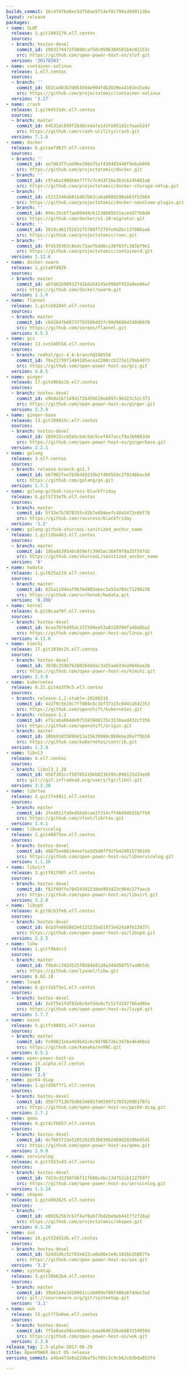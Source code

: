 ```yaml
---
builds_commit: 1bc4747be8ec5df56ae5f14ef0c799a30d9113ba
layout: release
packages:
- name: SLOF
  release: 2.git1903174.el7.centos
  sources:
  - branch: hostos-devel
    commit_id: 1903174472f8800caf50c959b304501b4c01153c
    src: https://github.com/open-power-host-os/slof.git
  version: '20170303'
- name: container-selinux
  release: 1.el7.centos
  sources:
  - branch: ''
    commit_id: 583ca403b7d054594e904fdb2839ea4103e15a9a
    src: https://github.com/projectatomic/container-selinux
  version: '2.17'
- name: crash
  release: 1.git64531dc.el7.centos
  sources:
  - branch: master
    commit_id: 64531dc850f2840cedafa143fe051d2cfeae5247
    src: https://github.com/crash-utility/crash.git
  version: 7.1.6
- name: docker
  release: 6.gitae7d637.el7.centos
  sources:
  - branch: ''
    commit_id: ae7d637fcad9be396e75af430405446f9e6ab099
    src: https://github.com/projectatomic/docker.git
  - branch: ''
    commit_id: c9faba1908b8e77f7c7c443f26e3b3cb1450d1a0
    src: https://github.com/projectatomic/docker-storage-setup.git
  - branch: ''
    commit_id: c5212546ab01b4b7b62caba888d298ab63f53984
    src: https://github.com/projectatomic/docker-novolume-plugin.git
  - branch: ''
    commit_id: 994c35cbf7ae094d4cb1230b85631ecedd77b0d8
    src: https://github.com/docker/v1.10-migrator.git
  - branch: ''
    commit_id: 3819cd61f5263275788f7279fe9d2bc13f086aa6
    src: https://github.com/projectatomic/runc.git
  - branch: ''
    commit_id: 9f4539363c8edc73ae7bdd6ca30f83fc365bf9e1
    src: https://github.com/projectatomic/containerd.git
  version: 1.12.6
- name: docker-swarm
  release: 1.gita0fd82b
  sources:
  - branch: master
    commit_id: a0fd82b90932741bda54245e990df433a9ee06a7
    src: https://github.com/docker/swarm.git
  version: 1.1.0
- name: flannel
  release: 1.gitcb8284f.el7.centos
  sources:
  - branch: master
    commit_id: cb8284fb60737793596dd2fc98d9608d3d0d66f0
    src: https://github.com/coreos/flannel.git
  version: 0.5.5
- name: gcc
  release: 13.svn240558.el7.centos
  sources:
  - branch: redhat/gcc-4_8-branch@240558
    commit_id: 79a21739f1484185ecea2200ccb172e129ab4073
    src: https://github.com/open-power-host-os/gcc.git
  version: 4.8.5
- name: ginger
  release: 17.gite9b8a1b.el7.centos
  sources:
  - branch: hostos-devel
    commit_id: e9b8a1bf149d1f2b45b618e6897c96d23c52c373
    src: https://github.com/open-power-host-os/ginger.git
  version: 2.3.0
- name: ginger-base
  release: 13.git109815c.el7.centos
  sources:
  - branch: hostos-devel
    commit_id: 109815ccb5bbcbdc5dc5cef847accf9a3b9083d4
    src: https://github.com/open-power-host-os/gingerbase.git
  version: 2.2.1
- name: golang
  release: 3.el7.centos
  sources:
  - branch: release-branch.go1.7
    commit_id: b67902fee7b56dd3235b2f489550c279248bacb9
    src: https://github.com/golang/go.git
  version: 1.7.1
- name: golang-github-russross-blackfriday
  release: 6.git5f33e7b.el7.centos
  sources:
  - branch: master
    commit_id: 5f33e7b7878355cd2b7e6b8eefc48a5472c69f70
    src: https://github.com/russross/blackfriday
  version: '1.2'
- name: golang-github-shurcooL-sanitized_anchor_name
  release: 1.git1dba4b3.el7.centos
  sources:
  - branch: master
    commit_id: 1dba4b3954bc059efc3991ec364f9f9a35f597d2
    src: https://github.com/shurcooL/sanitized_anchor_name
  version: '0'
- name: hwdata
  release: 1.git625a119.el7.centos
  sources:
  - branch: master
    commit_id: 625a1194eaf9b764985ebec3a5da78dc71299238
    src: https://github.com/vcrhonek/hwdata.git
  version: '0.288'
- name: kernel
  release: 6.git8caa70f.el7.centos
  sources:
  - branch: hostos-devel
    commit_id: 8caa70f6495dc337509ee53a8220708fa49a8ba2
    src: https://github.com/open-power-host-os/linux.git
  version: 4.11.0
- name: kimchi
  release: 17.git3830c25.el7.centos
  sources:
  - branch: hostos-devel
    commit_id: 3830c259b7628028dddac3a55aeb33ea964bae2b
    src: https://github.com/open-power-host-os/kimchi.git
  version: 2.3.0
- name: kubernetes
  release: 0.21.git4a3f9c5.el7.centos
  sources:
  - branch: release-1.2-stable-20160316
    commit_id: 4a3f9c5b19c7ff804cbc1bf37a15c044ca5d2353
    src: https://github.com/openshift/kubernetes.git
  - branch: release-1.2
    commit_id: ef1caba064de975387860175c3138aad432cf356
    src: https://github.com/openshift/origin.git
  - branch: master
    commit_id: 18bb93d3509bd13a15639969c8b0ebe39a7f9b50
    src: https://github.com/kubernetes/contrib.git
  version: 1.2.0
- name: libnl3
  release: 4.el7.centos
  sources:
  - branch: libnl3_2_28
    commit_id: 656f381ccf58785319bb0236595c896125d33ed0
    src: git://git.infradead.org/users/tgr/libnl.git
  version: 3.2.28
- name: librtas
  release: 2.git3fe4911.el7.centos
  sources:
  - branch: master
    commit_id: 3fe4911fa9e456e6cae2f314cff46894025b7fb9
    src: https://github.com/nfont/librtas.git
  version: 1.4.1
- name: libservicelog
  release: 2.git48875ee.el7.centos
  sources:
  - branch: hostos-devel
    commit_id: 48875ee8614eeefaa3d5d8ff92fb424915738169
    src: https://github.com/open-power-host-os/libservicelog.git
  version: 1.1.16
- name: libvirt
  release: 3.gitf81f00f.el7.centos
  sources:
  - branch: hostos-devel
    commit_id: f81f00ffe704243d223de6993423c964c27faacb
    src: https://github.com/open-power-host-os/libvirt.git
  version: 3.2.0
- name: libvpd
  release: 4.git8cb3fe0.el7.centos
  sources:
  - branch: hostos-devel
    commit_id: 8cb3fe06b8d2e6125235eb1973e624a0fb12837c
    src: https://github.com/open-power-host-os/libvpd.git
  version: 2.2.5
- name: lshw
  release: 1.gitf9bdcc3
  sources:
  - branch: master
    commit_id: f9bdcc342d525f8504b81a9a344d58f57aa9b5dc
    src: https://github.com/lyonel/lshw.git
  version: B.02.18
- name: lsvpd
  release: 6.git3a5f5e1.el7.centos
  sources:
  - branch: hostos-devel
    commit_id: 3a5f5e1fdf82ebc6efdda4cfc51fd24776bad8be
    src: https://github.com/open-power-host-os/lsvpd.git
  version: 1.7.7
- name: novnc
  release: 5.gitfc00821.el7.centos
  sources:
  - branch: master
    commit_id: fc00821eba469641c6c94706726c3d78e46460a2
    src: https://github.com/kanaka/noVNC.git
  version: 0.5.1
- name: open-power-host-os
  release: 15.alpha.el7.centos
  sources: []
  version: '2.5'
- name: ppc64-diag
  release: 1.gitd56f7f1.el7.centos
  sources:
  - branch: hostos-devel
    commit_id: d56f7f1367bd6634605fd65997170252696178fa
    src: https://github.com/open-power-host-os/ppc64-diag.git
  version: 2.7.2
- name: qemu
  release: 4.git4cfb657.el7.centos
  sources:
  - branch: hostos-devel
    commit_id: 4cfb65715e5285202d53b030b24b9d20200e45d1
    src: https://github.com/open-power-host-os/qemu.git
  version: 2.9.0
- name: servicelog
  release: 4.git7d33cd3.el7.centos
  sources:
  - branch: hostos-devel
    commit_id: 7d33cd33507d6f11fb86c4bc13d752cb122759f7
    src: https://github.com/open-power-host-os/servicelog.git
  version: 1.1.14
- name: skopeo
  release: 1.gite802625.el7.centos
  sources:
  - branch: ''
    commit_id: e802625b7cb7f4af9ab77bd2be9eb441ff2f28a2
    src: https://github.com/projectatomic/skopeo.git
  version: 0.1.20
- name: sos
  release: 18.git52dd1db.el7.centos
  sources:
  - branch: hostos-devel
    commit_id: 52dd1dbc52783e622ca0a96e3e9c182bb26887fe
    src: https://github.com/open-power-host-os/sos.git
  version: '3.3'
- name: systemtap
  release: 3.git39b62b4.el7.centos
  sources:
  - branch: master
    commit_id: 39b62b4e3d10961ccab009e708f406a6fddec3a2
    src: git://sourceware.org/git/systemtap.git
  version: '3.1'
- name: wok
  release: 15.git7f5e0ae.el7.centos
  sources:
  - branch: hostos-devel
    commit_id: 7f5e0aea58ce406eccbaa46d6326ab883154950d
    src: https://github.com/open-power-host-os/wok.git
  version: 2.3.0
release_tag: 2.5-alpha-2017-06-29
title: OpenPOWER Host OS release
versions_commit: a4ba473e8a22dba75cf05c3c9cb62c6dbda853fd

---
```

